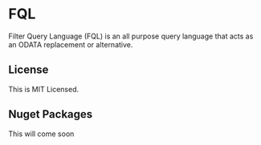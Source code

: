 # FQL

Filter Query Language (FQL) is an all purpose query language that acts as an ODATA replacement or alternative.


## License
This is MIT Licensed.

## Nuget Packages
This will come soon